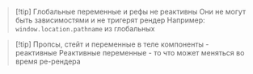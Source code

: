 >[!tip] Глобальные переменные и рефы не реактивны
>Они не могут быть зависимостями и не тригерят рендер
>Например: `window.location.pathname` из глобальных

>[!tip] Пропсы, стейт и переменные в теле компоненты - реактивные
>Реактивные переменные - то что может меняться во время ре-рендера



